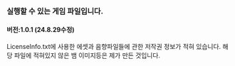 ### 실행할 수 있는 게임 파일입니다.
#### 버전:1.0.1 (24.8.29수정)

LicenseInfo.txt에 사용한 에셋과 음향파일들에 관한 저작권 정보가 적혀 있습니다.
해당 파일에 적혀있지 않은 뱀 이미지등은 제가 만든 것입니다.
